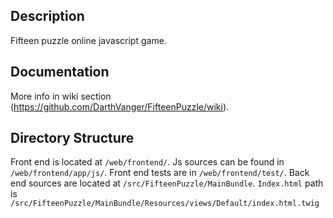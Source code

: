 Description
-----------
Fifteen puzzle online javascript game.

Documentation
-------------
More info in wiki section (https://github.com/DarthVanger/FifteenPuzzle/wiki).

Directory Structure
-------------------
Front end is located at `/web/frontend/`. Js sources can be found in `/web/frontend/app/js/`. Front end tests are in `/web/frontend/test/`.
Back end sources are located at `/src/FifteenPuzzle/MainBundle`.
`Index.html` path is `/src/FifteenPuzzle/MainBundle/Resources/views/Default/index.html.twig`

